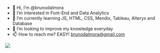 - 👋 Hi, I’m @brunodalmora
- 👀 I’m interested in Font-End and Data Analytics
- 🌱 I’m currently learning JS, HTML, CSS, Mendix, Tableau, Alteryx and Database
- 💞️ I’m looking to improve my knowledge everyday
- 📫 How to reach me? EASY! brunodalmora@gmail.com

<img src="https://github-readme-stats.vercel.app/api/top-langs/?username=dalmora&layout=compact&langs_count=7&theme=dracula"></img>
<!---
dalmora/dalmora is a ✨ special ✨ repository because its `README.md` (this file) appears on your GitHub profile.
You can click the Preview link to take a look at your changes.
--->
